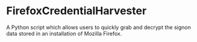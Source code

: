 # FirefoxCredentialHarvester
A Python script which allows users to quickly grab and decrypt the signon data stored in an installation of Mozilla Firefox.
